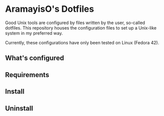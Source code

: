 # AramayisO's Dotfiles
Good Unix tools are configured by files written by the user, so-called dotfiles. This repository houses the configuration files to set up a Unix-like system in my preferred way.

Currently, these configurations have only been tested on Linux (Fedora 42).

## What's configured

## Requirements

## Install

## Uninstall
